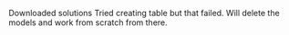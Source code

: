 Downloaded solutions
Tried creating table but that failed.
Will delete the models and work from scratch from there.